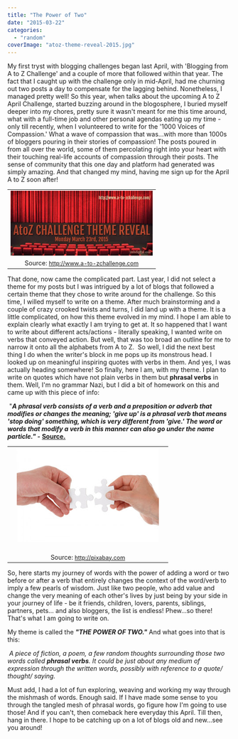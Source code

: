 ```yaml
---
title: "The Power of Two"
date: "2015-03-22"
categories: 
  - "random"
coverImage: "atoz-theme-reveal-2015.jpg"
---
```


My first tryst with blogging challenges began last April, with 'Blogging from A to Z Challenge' and a couple of more that followed within that year. The fact that I caught up with the challenge only in mid-April, had me churning out two posts a day to compensate for the lagging behind. Nonetheless, I managed pretty well! So this year, when talks about the upcoming A to Z April Challenge, started buzzing around in the blogosphere, I buried myself deeper into my chores, pretty sure it wasn't meant for me this time around, what with a full-time job and other personal agendas eating up my time - only till recently, when I volunteered to write for the '1000 Voices of Compassion.' What a wave of compassion that was...with more than 1000s of bloggers pouring in their stories of compassion! The posts poured in from all over the world, some of them percolating right into your heart with their touching real-life accounts of compassion through their posts. The sense of community that this one day and platform had generated was simply amazing. And that changed my mind, having me sign up for the April A to Z soon after!  

  

<table align="center" cellpadding="0" cellspacing="0" class="tr-caption-container" style="margin-left: auto; margin-right: auto; text-align: center;"><tbody><tr><td style="text-align: center;"><a href="http://1.bp.blogspot.com/-t9CzXZ5PUxA/VZUehL1aFQI/AAAAAAAAZ-4/NPDNU0CI5vc/s1600/atoz-theme-reveal-2015.jpg" imageanchor="1" style="margin-left: auto; margin-right: auto;"><img border="0" height="146" src="images/atoz-theme-reveal-2015.jpg" width="320"></a></td></tr><tr><td class="tr-caption" style="text-align: center;">Source:&nbsp;<a href="http://www.a-to-zchallenge.com/2015/02/the-great-and-powerful-to-z-theme.html" style="font-size: 12.8000001907349px;">http://www.a-to-zchallenge.com</a></td></tr></tbody></table>

  

That done, now came the complicated part. Last year, I did not select a theme for my posts but I was intrigued by a lot of blogs that followed a certain theme that they chose to write around for the challenge. So this time, I willed myself to write on a theme. After much brainstorming and a couple of crazy crooked twists and turns, I did land up with a theme. It is a little complicated, on how this theme evolved in my mind. I hope I am able to explain clearly what exactly I am trying to get at. It so happened that I want to write about different acts/actions - literally speaking, I wanted write on verbs that conveyed action. But well, that was too broad an outline for me to narrow it onto all the alphabets from A to Z.  So well, I did the next best thing I do when the writer's block in me pops up its monstrous head. I looked up on meaningful inspiring quotes with verbs in them. And yes, I was actually heading somewhere! So finally, here I am, with my theme. I plan to write on quotes which have not plain verbs in them but **phrasal verbs** in them. Well, I'm no grammar Nazi, but I did a bit of homework on this and came up with this piece of info:

  

 "**_A phrasal verb consists of a verb and a preposition or adverb that modifies or changes the meaning; 'give up' is a phrasal verb that means 'stop doing' something, which is very different from 'give.' The word or words that modify a verb in this manner can also go under the name particle." -_** **[Source.](http://www.usingenglish.com/reference/phrasal-verbs/a.html)**

  

<table align="center" cellpadding="0" cellspacing="0" class="tr-caption-container" style="margin-left: auto; margin-right: auto; text-align: center;"><tbody><tr><td style="text-align: center;"><div class="separator" style="clear: both; text-align: center;"><a href="http://1.bp.blogspot.com/-M9OMvgKqzKw/VZUeT_U8KII/AAAAAAAAZ-w/HTwtBljtsKQ/s1600/connect-316638_1280.jpg" imageanchor="1" style="margin-left: 1em; margin-right: 1em;"><img border="0" height="213" src="images/connect-316638_1280.jpg" width="320"></a></div><br></td></tr><tr><td class="tr-caption" style="text-align: center;">Source:&nbsp;<a href="http://pixabay.com/" style="font-size: 12.8000001907349px;">http://pixabay.com</a></td></tr></tbody></table>

So, here starts my journey of words with the power of adding a word or two before or after a verb that entirely changes the context of the word/verb to imply a few pearls of wisdom. Just like two people, who add value and change the very meaning of each other's lives by just being by your side in your journey of life - be it friends, children, lovers, parents, siblings, partners, pets... and also bloggers, the list is endless! Phew...so there! That's what I am going to write on.  
  
My theme is called the **_"THE POWER OF TWO."_** And what goes into that is this:

  

 _A piece of fiction, a poem, a few random thoughts surrounding those two words called **phrasal verbs**. It could be just about any medium of expression through the written words, possibly with reference to a quote/ thought/ saying._

Must add, I had a lot of fun exploring, weaving and working my way through the mishmash of words. Enough said. If I have made some sense to you through the tangled mesh of phrasal words, go figure how I'm going to use those! And if you can't, then comeback here everyday this April. Till then, hang in there. I hope to be catching up on a lot of blogs old and new...see you around!
